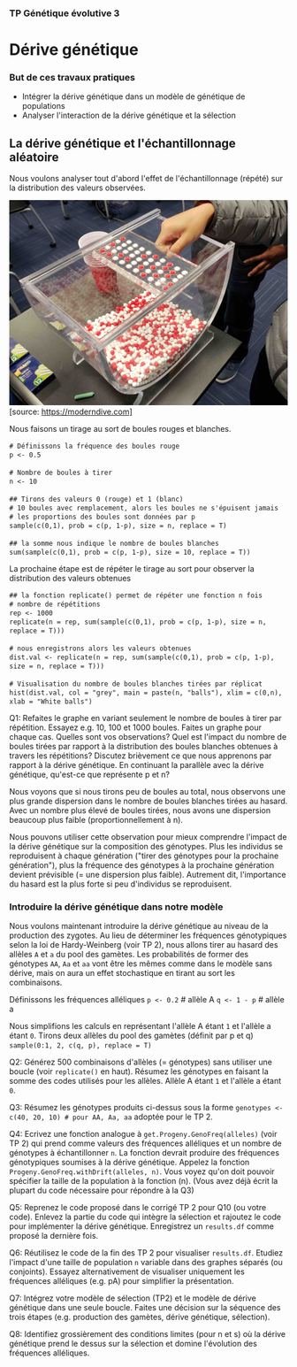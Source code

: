 ### TP Génétique évolutive 3

# Dérive génétique

### But de ces travaux pratiques

- Intégrer la dérive génétique dans un modèle de génétique de populations
- Analyser l'interaction de la dérive génétique et la sélection

## La dérive génétique et l'échantillonnage aléatoire

Nous voulons analyser tout d'abord l'effet de l'échantillonnage (répété) sur la distribution des valeurs observées.

![](./images/balls.jpg)
[source: https://moderndive.com]

Nous faisons un tirage au sort de boules rouges et blanches.

```
# Définissons la fréquence des boules rouge 
p <- 0.5

# Nombre de boules à tirer
n <- 10

## Tirons des valeurs 0 (rouge) et 1 (blanc)
# 10 boules avec remplacement, alors les boules ne s'épuisent jamais
# les proportions des boules sont données par p
sample(c(0,1), prob = c(p, 1-p), size = n, replace = T)

## la somme nous indique le nombre de boules blanches
sum(sample(c(0,1), prob = c(p, 1-p), size = 10, replace = T))
```

La prochaine étape est de répéter le tirage au sort pour observer la distribution des valeurs obtenues

```
## la fonction replicate() permet de répéter une fonction n fois
# nombre de répétitions
rep <- 1000
replicate(n = rep, sum(sample(c(0,1), prob = c(p, 1-p), size = n, replace = T)))

# nous enregistrons alors les valeurs obtenues
dist.val <- replicate(n = rep, sum(sample(c(0,1), prob = c(p, 1-p), size = n, replace = T)))

# Visualisation du nombre de boules blanches tirées par réplicat
hist(dist.val, col = "grey", main = paste(n, "balls"), xlim = c(0,n), xlab = "White balls")
```

Q1: Refaites le graphe en variant seulement le nombre de boules à tirer par répétition. Essayez e.g. 10, 100 et 1000 boules. Faites un graphe pour chaque cas. Quelles sont vos observations? Quel est l'impact du nombre de boules tirées par rapport à la distribution des boules blanches obtenues à travers les répétitions? Discutez brièvement ce que nous apprenons par rapport à la dérive génétique. En continuant la parallèle avec la dérive génétique, qu'est-ce que représente p et n?

Nous voyons que si nous tirons peu de boules au total, nous observons une plus grande dispersion dans le nombre de boules blanches tirées au hasard. Avec un nombre plus élevé de boules tirées, nous avons une dispersion beaucoup plus faible (proportionnellement à n).

Nous pouvons utiliser cette observation pour mieux comprendre l'impact de la dérive génétique sur la composition des génotypes. Plus les individus se reproduisent à chaque génération ("tirer des génotypes pour la prochaine génération"), plus la fréquence des génotypes à la prochaine génération devient prévisible (= une dispersion plus faible). Autrement dit, l'importance du hasard est la plus forte si peu d'individus se reproduisent.


### Introduire la dérive génétique dans notre modèle 

Nous voulons maintenant introduire la dérive génétique au niveau de la production des zygotes. Au lieu de déterminer les fréquences génotypiques selon la loi de Hardy-Weinberg (voir TP 2), nous allons tirer au hasard des allèles `A` et `a` du pool des gamètes. Les probabilités de former des génotypes `AA`, `Aa` et `aa` vont être les mêmes comme dans le modèle sans dérive, mais on aura un effet stochastique en tirant au sort les combinaisons.

Définissons les fréquences alléliques
`p <- 0.2`    # allèle A
`q <- 1 - p`  # allèle a

Nous simplifions les calculs en représentant l'allèle A étant `1` et l'allèle a étant `0`. Tirons deux allèles du pool des gamètes (définit par p et q)
`sample(0:1, 2, c(q, p), replace = T)`


Q2: Générez 500 combinaisons d'allèles (= génotypes) sans utiliser une boucle (voir `replicate()` en haut). Résumez les génotypes en faisant la somme des codes utilisés pour les allèles. Allèle A étant `1` et l'allèle a étant `0`.


Q3: Résumez les génotypes produits ci-dessus sous la forme `genotypes <- c(40, 20, 10) # pour AA, Aa, aa` adoptée pour le TP 2.


Q4: Ecrivez une fonction analogue à `get.Progeny.GenoFreq(alleles)` (voir TP 2) qui prend comme valeurs des fréquences alléliques et un nombre de génotypes à échantillonner `n`. La fonction devrait produire des fréquences génotypiques soumises à la dérive génétique. Appelez la fonction `Progeny.GenoFreq.withDrift(alleles, n)`. Vous voyez qu'on doit pouvoir spécifier la taille de la population à la fonction (n). (Vous avez déjà écrit la plupart du code nécessaire pour répondre à la Q3)


Q5: Reprenez le code proposé dans le corrigé TP 2 pour Q10 (ou votre code). Enlevez la partie du code qui intègre la sélection et rajoutez le code pour implémenter la dérive génétique. Enregistrez un `results.df` comme proposé la dernière fois.


Q6: Réutilisez le code de la fin des TP 2 pour visualiser `results.df`. Etudiez l'impact d'une taille de population `n` variable dans des graphes séparés (ou conjoints). Essayez alternativement de visualiser uniquement les fréquences alléliques (e.g. pA) pour simplifier la présentation.


Q7: Intégrez votre modèle de sélection (TP2) et le modèle de dérive génétique dans une seule boucle. Faites une décision sur la séquence des trois étapes (e.g. production des gamètes, dérive génétique, sélection).


Q8: Identifiez grossièrement des conditions limites (pour n et s) où la dérive génétique prend le dessus sur la sélection et domine l'évolution des fréquences alléliques.
